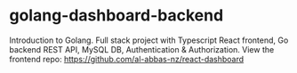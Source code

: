 # golang-dashboard-backend
Introduction to Golang. Full stack project with Typescript React frontend, Go backend REST API, MySQL DB, Authentication & Authorization.
View the frontend repo: https://github.com/al-abbas-nz/react-dashboard
